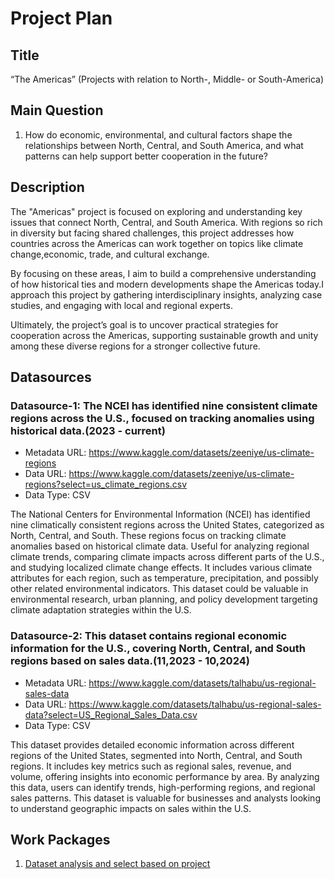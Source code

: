 # Project Plan

## Title
<!--project a short title. -->
“The Americas” (Projects with relation to North-, Middle- or South-America)

## Main Question

<!-- One main question I want to answer based on the data. -->
1. How do economic, environmental, and cultural factors shape the relationships between North, Central, and South America, and what patterns can help support better cooperation in the future?


## Description

<!-- Here try to short describe of my project, I consider writing about why and how I attempt it. -->
The "Americas" project is focused on exploring and understanding key issues that connect North, Central, and South America. With regions so rich in diversity but facing shared challenges, this project addresses how countries across the Americas can work together on topics like climate change,economic, trade, and cultural exchange.

By focusing on these areas, I aim to build a comprehensive understanding of how historical ties and modern developments shape the Americas today.I approach this project by gathering interdisciplinary insights, analyzing case studies, and engaging with local and regional experts.

Ultimately, the project’s goal is to uncover practical strategies for cooperation across the Americas, supporting sustainable growth and unity among these diverse regions for a stronger collective future.

## Datasources

<!-- Here is a list of data sources with brief descriptions, all relevant to achieving the project goals.-->

### Datasource-1: The NCEI has identified nine consistent climate regions across the U.S., focused on tracking anomalies using historical data.(2023 - current)
* Metadata URL: https://www.kaggle.com/datasets/zeeniye/us-climate-regions
* Data URL: https://www.kaggle.com/datasets/zeeniye/us-climate-regions?select=us_climate_regions.csv
* Data Type: CSV

The National Centers for Environmental Information (NCEI) has identified nine climatically consistent regions across the United States, categorized as North, Central, and South. 
These regions focus on tracking climate anomalies based on historical climate data. Useful for analyzing regional climate trends, comparing climate impacts across different parts of the U.S., and studying localized climate change effects.
It includes various climate attributes for each region, such as temperature, precipitation, and possibly other related environmental indicators.
This dataset could be valuable in environmental research, urban planning, and policy development targeting climate adaptation strategies within the U.S.


### Datasource-2: This dataset contains regional economic information for the U.S., covering North, Central, and South regions based on sales data.(11,2023 - 10,2024)
* Metadata URL:  https://www.kaggle.com/datasets/talhabu/us-regional-sales-data
* Data URL: https://www.kaggle.com/datasets/talhabu/us-regional-sales-data?select=US_Regional_Sales_Data.csv
* Data Type: CSV 

This dataset provides detailed economic information across different regions of the United States, segmented into North, Central, and South regions. It includes key metrics such as regional sales, revenue, and volume, offering insights into economic performance by area. By analyzing this data, users can identify trends, high-performing regions, and regional sales patterns. This dataset is valuable for businesses and analysts looking to understand geographic impacts on sales within the U.S.

## Work Packages
<!-- Here is a sequentially ordered list of work packages, with each package linked to a detailed issue for further information.[ Just listed work issue which we made in github]-->

1. [Dataset analysis and select based on project][i1]




[i1]: https://github.com/firozfau/made-template/issues/1